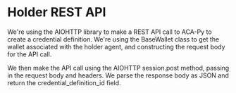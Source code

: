 # Holder REST API

We're using the AIOHTTP library to make a REST API call to ACA-Py to create a credential definition. We're using the BaseWallet class to get the wallet associated with the holder agent, and constructing the request body for the API call.

We then make the API call using the AIOHTTP session.post method, passing in the request body and headers. We parse the response body as JSON and return the credential_definition_id field.

